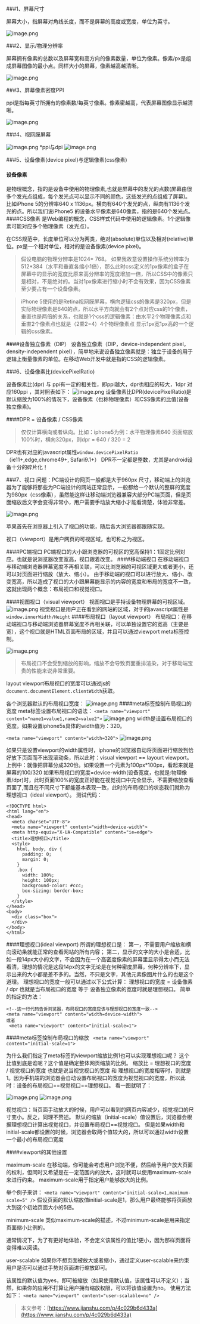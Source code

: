 ###1、屏幕尺寸

屏幕大小，指屏幕对角线长度，而不是屏幕的高度或宽度，单位为英寸。

![image.png](https://upload-images.jianshu.io/upload_images/6828981-6c9a607e9b8afdaa.png?imageMogr2/auto-orient/strip%7CimageView2/2/w/1240)

###2、显示/物理分辨率

屏幕拥有像素的总数以及屏幕宽和高方向的像素数量，单位为像素。像素/px是组成屏幕图像的最小点。同样大小的屏幕，像素越高越清晰。

![image.png](https://upload-images.jianshu.io/upload_images/6828981-dfc9b17dfca922f5.png?imageMogr2/auto-orient/strip%7CimageView2/2/w/1240)

###3、屏幕像素密度PPI

ppi是指每英寸所拥有的像素数/每英寸像素。像素密越高，代表屏幕图像显示越清晰。

![image.png](https://upload-images.jianshu.io/upload_images/6828981-e14d4358f3f9022c.png?imageMogr2/auto-orient/strip%7CimageView2/2/w/1240)

###4、视网膜屏幕

![image.png](https://upload-images.jianshu.io/upload_images/6828981-e6b8d1f1732ad9d4.png?imageMogr2/auto-orient/strip%7CimageView2/2/w/1240)
*ppi与dpi
![image.png](https://upload-images.jianshu.io/upload_images/6828981-a0c4bd40a3582253.png?imageMogr2/auto-orient/strip%7CimageView2/2/w/1240)

###5、设备像素(device pixel)与逻辑像素(css像素)

#### 设备像素

 是物理概念，指的是设备中使用的物理像素,也就是屏幕中的发光的点数(屏幕由很多个发光点组成，每个发光点可以显示不同的颜色，这些发光的点组成了屏幕)。
比如iPhone 5的分辨率640 x 1136px。横向有640个发光的点，纵向有1136个发光的点。所以我们说iPhone5 的设备水平像素是640像素，指的是640个发光点。
####CSS像素
是Web编程的概念，CSS样式代码中使用的逻辑像素。1个逻辑像素可能对应多个物理像素（发光点）。

在CSS规范中，长度单位可以分为两类，绝对(absolute)单位以及相对(relative)单位。px是一个相对单位，相对的是设备像素(device pixel)。

>假设电脑的物理分辨率是1024* 768。 如果我故意设置操作系统分辨率为512*384（水平和垂直各缩小1倍），那么此时css定义的1px像素的盒子在屏幕中的显示的宽度比原来高分辨率的宽度增加一倍，所以CSS中的像素只是相对，不是绝对的。当对1px像素进行缩小时不会有效果，因为CSS像素至少要占有一个设备像素。

>iPhone 5使用的是Retina视网膜屏幕，横向逻辑css的像素是320px，但是实际物理像素是640的点，所以水平方向就会有2个点对应css的1个像素，垂直也是两倍的关系，也就是1个css的逻辑像素：由水平2个物理像素点和垂直2个像素点也就是（2乘2=4）4个物理像素点  显示1px宽1px高的一个逻辑的css像素。

####设备独立像素（DIP）
设备独立像素（DIP，device-independent pixel，density-independent pixel），简单地来说设备独立像素就是：独立于设备的用于逻辑上衡量像素的单位。在移动Web开发中就是指的CSS的逻辑像素。

###6、设备像素比(devicePixelRatio)

设备像素比(dpr) 与 ppi有一定的相关性，即ppi越大，dpr也相应的较大，1dpr 对应160ppi ，其对照表如下：
![image.png](https://upload-images.jianshu.io/upload_images/6828981-a347525eacd43c6d.png?imageMogr2/auto-orient/strip%7CimageView2/2/w/1240)
设备像素比DPR(devicePixelRatio)是默认缩放为100%的情况下，设备像素（也称物理像素）和CSS像素的比值(设备独立像素)。

####DPR = 设备像素 / CSS像素
>仅仅计算横向或者纵向。比如：iphone5为例：水平物理像素640  页面缩放100%时，横向320px，则dpr = 640 / 320 = 2

DPR也有对应的javascript属性`window.devicePixelRatio `（ie11+,edge,chrome49+, Safari9.1+）
DPR不一定都是整数，尤其是android设备十分的碎片化！

###7、视口
问题：PC端设计的网页一般都是大于960px 尺寸，移动端上的浏览器为了能够将那些为PC端设计的网站正常显示，一般都给一个默认的整屏的宽度为980px（css像素），虽然能这样让移动端浏览器兼容大部分PC端页面，但是页面缩放后文字会变得非常小，用户需要手动放大缩小才能看清楚，体验非常差。

![image.png](https://upload-images.jianshu.io/upload_images/6828981-2d28fcaffe48d2b1.png?imageMogr2/auto-orient/strip%7CimageView2/2/w/1240)

苹果首先在浏览器上引入了视口的功能，随后各大浏览器都跟随实现。

视口（viewport）是用户网页的可视区域，也可称之为视区。

####PC端视口
PC端视口的大小跟浏览器的可视区的宽高保持1：1固定比例对应。也就是说浏览器改变宽高，视口跟着改变。
####移动端视口
在移动端视口与移动端浏览器屏幕宽度不再相关联，可以比浏览器的可视区域更大或者更小，还可以对页面进行缩放（放大、缩小）。
由于移动端的视口可以进行放大、缩小、改变宽高，所以造成了视口的大小跟屏幕能显示的内容的宽度和布局的宽度不一致，这就出现两个概念：布局视口和视觉视口。

####视图视口（visual viewport）
视图视口是手持设备物理屏幕的可视区域。
![image.png](https://upload-images.jianshu.io/upload_images/6828981-97989b73fdaf31c9.png?imageMogr2/auto-orient/strip%7CimageView2/2/w/1240)
视觉视口是用户正在看到的网站的区域，对于的javascript属性是`window.innerWidth/Height`
####布局视口（layout viewport）
布局视口：在移动端视口与移动端浏览器屏幕宽度不再相关联，可以单独设置它的宽高（主要是宽），这个视口就是HTML页面布局的区域，并且可以通过viewport meta标签控制。

![image.png](https://upload-images.jianshu.io/upload_images/6828981-5533df687a6659f8.png?imageMogr2/auto-orient/strip%7CimageView2/2/w/1240)

>布局视口不会受到缩放的影响，缩放不会导致页面重排渲染，对于移动端宝贵的性能来说非常重要。

layout viewport布局视口的宽度可以通过js的`document.documentElement.clientWidth`获取。

各个浏览器默认的布局视口宽度：
![image.png](https://upload-images.jianshu.io/upload_images/6828981-136b41c1f100684c.png?imageMogr2/auto-orient/strip%7CimageView2/2/w/1240)
####meta标签控制布局视口的宽度
meta标签设置布局视口的语法：
`<meta name="viewport" content="name1=value1,name2=value2">`
![image.png](https://upload-images.jianshu.io/upload_images/6828981-0e27e171a8692b96.png?imageMogr2/auto-orient/strip%7CimageView2/2/w/1240)
width是设置布局视口的宽度。如果设置iphone5s具体的width值为：320。

`<meta name="viewport" content="width=320">`
![image.png](https://upload-images.jianshu.io/upload_images/6828981-213c3d493b334c80.png?imageMogr2/auto-orient/strip%7CimageView2/2/w/1240)

如果只是设置viewport的width属性时，iphone的浏览器自动将页面进行缩放到恰好放下页面而不出现滚动条，所以此时：visual viewport == layourt viewport。
上例中：就像把屏幕分成320份。如果设置一个元素为100px*100px，看起来就是屏幕的100/320
如果布局视口的宽度=device-width(设备宽度，也就是:物理像素/dpr)时，此时页面100%的宽度正好能在视觉视口中完全显示，不需要缩放查看页面了,而且在不同尺寸下都能基本表现一致，此时的布局视口的状态我们就称为理想视口（ideal viewport）。
测试代码：

```
<!DOCTYPE html>
<html lang="en">
<head>
  <meta charset="UTF-8">
  <meta name="viewport" content="width=device-width">
  <meta http-equiv="X-UA-Compatible" content="ie=edge">
  <title>理想视口</title>
  <style>
    html, body, div {
      padding: 0;
      margin: 0;
    }
    .box {
      width: 100%;
      height: 100px;
      background-color: #ccc;
      box-sizing: border-box;
    }
  </style>
</head>
<body>
  <div class="box">
  </div>
</body>
</html>
```
####理想视口(ideal viewport)
所谓的理想视口是：
第一，不需要用户缩放和横向滚动条就能正常的查看网站的所有内容；
第二，显示的文字的大小是合适，比如一段14px大小的文字，不会因为在一个高密度像素的屏幕里显示得太小而无法看清，理想的情况是这段14px的文字无论是在何种密度屏幕，何种分辨率下，显示出来的大小都是差不多的。当然，不只是文字，其他元素像图片什么的也是这个道理。
理想视口的宽度一般可以通过以下公式计算：
理想视口的宽度 = 设备像素 / dpr
也就是当布局视口的宽度 等于 设备独立像素的宽度时就是理想视口。
简单的指定的方法：
```
<!--这一行代码告诉浏览器，布局视口的宽度应该与理想视口的宽度一致--> 
<meta name="viewport" content="width=device-width">
或者
 <meta name="viewport" content="initial-scale=1">
```
####meta标签控制布局视口的缩放
` <meta name="viewport" content="initial-scale=1">`

为什么我们指定了meta标签的viewport缩放比例1也可以实现理想视口呢？
这个比值到底是谁呢？这个值是确定整体网页缩放的比例。
缩放比 = 理想视口的宽度 / 视觉视口的宽度
也就是说当视觉视口的宽度 和  理想视口的宽度相等时，则就是1。因为手机端的浏览器会自动设置布局视口的宽度为视觉视口的宽度，所以此时：设备的布局视口==视觉视口==理想视口。
看一图就明了：

![image.png](https://upload-images.jianshu.io/upload_images/6828981-738955eeacc058f7.png?imageMogr2/auto-orient/strip%7CimageView2/2/w/1240)
![image.png](https://upload-images.jianshu.io/upload_images/4393631-822d06f750903bf4.gif?imageMogr2/auto-orient/strip%7CimageView2/2/w/594/format/webp)

视觉视口：当页面手动放大的时候，用户可以看到的网页内容减少，视觉视口的尺寸变小。反之，同理不赘述。
默认的缩放（initial-scale）值设置后，浏览器会根据理想视口计算出视觉视口，并设置布局视口==视觉视口。
但是如果width和initial-scale都设置的时候，浏览器会取两个值较大的，所以可以通过width设置一个最小的布局视口宽度

####viewport的其他设置

maximum-scale
在移动端，你可能会考虑用户浏览不便，然后给予用户放大页面的权利，但同时又希望是在一定范围内的放大，这时就可以使用maximum-scale来进行约束。
maximum-scale用于指定用户能够放大的比例。

举个例子来讲：
`<meta name="viewport" content="initial-scale=1,maximum-scale=5" />`
假设页面的默认缩放值initial-scale是1，那么用户最终能够将页面放大到这个初始页面大小的5倍。

minimum-scale
类似maximum-scale的描述，不过minimum-scale是用来指定页面缩小比例的。

通常情况下，为了有更好地体验，不会定义该属性的值比1更小，因为那样页面将变得难以阅读。

user-scalable
如果你不想页面被放大或者缩小，通过定义user-scalable来约束用户是否可以通过手势对页面进行缩放即可。

该属性的默认值为yes，即可被缩放（如果使用默认值，该属性可以不定义）；当然，如果你的应用不打算让用户拥有缩放权限，可以将该值设置为no。
使用方法如下：
`<meta name="viewport" content="user-scalable=no" />`

>本文参考：[https://www.jianshu.com/p/4c029b6d433a](https://www.jianshu.com/p/4c029b6d433a)




